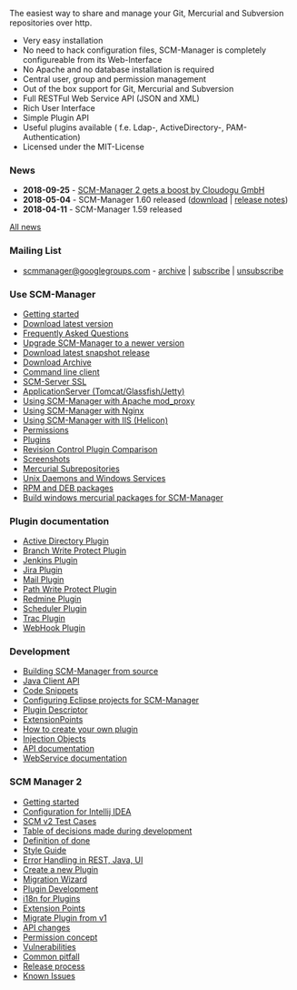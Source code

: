 The easiest way to share and manage your Git, Mercurial and Subversion
repositories over http.

- Very easy installation
- No need to hack configuration files, SCM-Manager is completely
    configureable from its Web-Interface
- No Apache and no database installation is required
- Central user, group and permission management
- Out of the box support for Git, Mercurial and Subversion
- Full RESTFul Web Service API (JSON and XML)
- Rich User Interface
- Simple Plugin API
- Useful plugins available ( f.e. Ldap-, ActiveDirectory-,
    PAM-Authentication)
- Licensed under the MIT-License

### News

- **2018-09-25** - [SCM-Manager 2 gets a boost by Cloudogu GmbH](https://www.scm-manager.org/scm-manager-2/scm-manager-2-gets-a-boost-by-cloudogu-gmbh/)
- **2018-05-04** - SCM-Manager 1.60 released ([download](http://www.scm-manager.org/download/) \|
    [release notes](release-notes.md))
- **2018-04-11** - SCM-Manager 1.59 released

[All news](http://www.scm-manager.org/news/)

### Mailing List

- <scmmanager@googlegroups.com> -
    [archive](http://groups.google.com/group/scmmanager) \|
    [subscribe](mailto:scmmanager+subscribe@googlegroups.com)
    \|
    [unsubscribe](mailto:scmmanager+unsubscribe@googlegroups.com)

### Use SCM-Manager

- [Getting started](getting-started.md)
- [Download latest version](http://www.scm-manager.org/download/)
- [Frequently Asked Questions](faq.md)
- [Upgrade SCM-Manager to a newer version](upgrade.md)
- [Download latest snapshot release](download-snapshot-release.md)
- [Download Archive](download-archive.md)
- [Command line client](command-line-client.md)
- [SCM-Server SSL](scm-server-ssl.md)
- [ApplicationServer (Tomcat/Glassfish/Jetty)](applicationserver.md)
- [Using SCM-Manager with Apache mod\_proxy](apache/apache-mod_proxy.md)
- [Using SCM-Manager with Nginx](nginx.md)
- [Using SCM-Manager with IIS (Helicon)](iis-helicon.md)
- [Permissions](Permissions.md)
- [Plugins](http://plugins.scm-manager.org/scm-plugin-backend/page/index.html)
- [Revision Control Plugin Comparison](rv-plugin-comparison.md)
- [Screenshots](http://www.scm-manager.org/screenshots/)
- [Mercurial Subrepositories](subrepositories.md)
- [Unix Daemons and Windows Services](daemons.md)
- [RPM and DEB packages](RPM%20and%20DEB%20packages.md)
- [Build windows mercurial packages for SCM-Manager](https://bitbucket.org/sdorra/build-win-hg-packages)

### Plugin documentation

- [Active Directory Plugin](active-directory-plugin.md)
- [Branch Write Protect Plugin](branchwp-plugin.md)
- [Jenkins Plugin](jenkins-plugin.md)
- [Jira Plugin](jira-plugin.md)
- [Mail Plugin](mail-plugin.md)
- [Path Write Protect Plugin](pathwp-plugin.md)
- [Redmine Plugin](redmine-plugin.md)
- [Scheduler Plugin](scheduler-plugin.md)
- [Trac Plugin](trac-plugin.md)
- [WebHook Plugin](webhook-plugin.md)

### Development

- [Building SCM-Manager from source](build-from-source.md)
- [Java Client API](java-client-api.md)
- [Code Snippets](code-snippets.md)
- [Configuring Eclipse projects for SCM-Manager](configure-eclipse.md)
- [Plugin Descriptor](plugin-descriptor.md)
- [ExtensionPoints](ExtensionPoints.md)
- [How to create your own plugin](howto-create-a-plugin.md)
- [Injection Objects](injectionObjects.md)
- [API documentation](http://docs.scm-manager.org/apidocs/latest/)
- [WebService documentation](http://docs.scm-manager.org/restdocs/current/)

### SCM Manager 2

- [Getting started](v2/getting-started.md)
- [Configuration for Intellij IDEA](v2/intellij-idea-configuration.md)
- [SCM v2 Test Cases](v2/test-cases.md)
- [Table of decisions made during development](v2/decision-table.md)
- [Definition of done](definition-of-done.md)
- [Style Guide](v2/style-guide.md)
- [Error Handling in REST, Java, UI](v2/error-handling.md)
- [Create a new Plugin](v2/create-plugin.md)
- [Migration Wizard](v2/migration-wizard.md)
- [Plugin Development](v2/plugin-development.md)
- [i18n for Plugins](v2/i18n-for-plugins.md)
- [Extension Points](v2/extension-points.md)
- [Migrate Plugin from v1](v2/migrate-plugin-from-v1.md)
- [API changes](v2/api-changes.md)
- [Permission concept](v2/permission-concept.md)
- [Vulnerabilities](v2/vulnerabilities.md)
- [Common pitfall](docs/v2/ui-common-pitfalls.md)
- [Release process](v2/release-process.md)
- [Known Issues](v2/known-issues.md)
